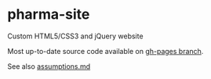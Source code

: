 # pharma-site
Custom HTML5/CSS3 and jQuery website

Most up-to-date source code available on [gh-pages branch](https://github.com/BeejLuig/pharma-site/tree/gh-pages). 

See also [assumptions.md](https://github.com/BeejLuig/pharma-site/blob/gh-pages/assumptions.md)
